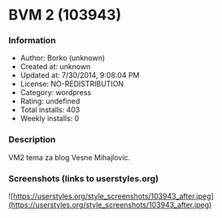 # BVM 2 (103943)

### Information
- Author: Borko (unknown)
- Created at: unknown
- Updated at: 7/30/2014, 9:08:04 PM
- License: NO-REDISTRIBUTION
- Category: wordpress
- Rating: undefined
- Total installs: 403
- Weekly installs: 0


### Description
VM2 tema za blog Vesne Mihajlovic.


### Screenshots (links to userstyles.org)
![https://userstyles.org/style_screenshots/103943_after.jpeg](https://userstyles.org/style_screenshots/103943_after.jpeg)


